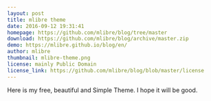 ```yaml
---
layout: post
title: mlibre theme
date: 2016-09-12 19:31:41
homepage: https://github.com/mlibre/blog/tree/master
download: https://github.com/mlibre/blog/archive/master.zip
demo: https://mlibre.github.io/blog/en/
author: mlibre
thumbnail: mlibre-theme.png
license: mainly Public Domain
license_link: https://github.com/mlibre/blog/blob/master/license
---
```


Here is my free, beautiful and Simple Theme. I hope it will be good.
